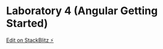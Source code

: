 # Laboratory 4 (Angular Getting Started)

[Edit on StackBlitz ⚡️](https://stackblitz.com/edit/angular-crcyrk)
